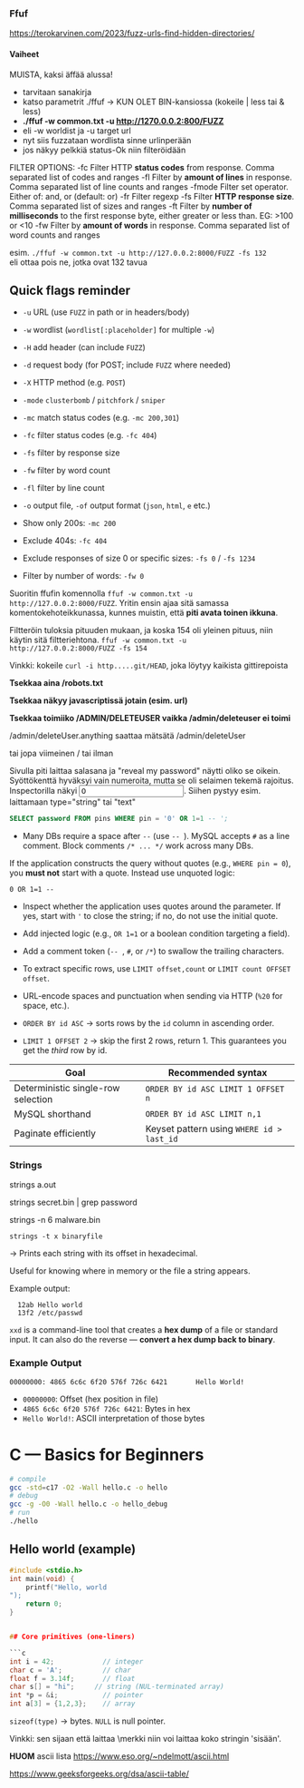 ### Ffuf
https://terokarvinen.com/2023/fuzz-urls-find-hidden-directories/
#### Vaiheet
MUISTA, kaksi äffää alussa!

- tarvitaan sanakirja
- katso parametrit ./ffuf -> KUN OLET BIN-kansiossa (kokeile | less tai & less)
- __./ffuf -w common.txt -u http://1270.0.0.2:800/FUZZ__
- eli -w worldist ja -u target url
- nyt siis fuzzataan wordlista sinne urlinperään
- jos näkyy pelkkiä status-Ok niin filteröidään

FILTER OPTIONS:
 -fc Filter HTTP __status codes__ from response. Comma separated list of codes and ranges
 -fl Filter by __amount of lines__ in response. Comma separated list of line counts and ranges
 -fmode Filter set operator. Either of: and, or (default: or)
 -fr Filter regexp
 -fs Filter __HTTP response size__. Comma separated list of sizes and ranges
 -ft Filter by __number of milliseconds__ to the first response byte, either greater or less than. EG: >100 or <10
 -fw Filter by __amount of words__ in response. Comma separated list of word counts and ranges

esim. `./ffuf -w common.txt -u http://127.0.0.2:8000/FUZZ -fs 132`  
eli ottaa pois ne, jotka ovat 132 tavua


## Quick flags reminder

* `-u` URL (use `FUZZ` in path or in headers/body)
* `-w` wordlist (`wordlist[:placeholder]` for multiple `-w`)
* `-H` add header (can include `FUZZ`)
* `-d` request body (for POST; include `FUZZ` where needed)
* `-X` HTTP method (e.g. `POST`)
* `-mode` `clusterbomb` / `pitchfork` / `sniper`
* `-mc` match status codes (e.g. `-mc 200,301`)
* `-fc` filter status codes (e.g. `-fc 404`)
* `-fs` filter by response size
* `-fw` filter by word count
* `-fl` filter by line count
* `-o` output file, `-of` output format (`json`, `html`, `e` etc.)

* Show only 200s: `-mc 200`
* Exclude 404s: `-fc 404`
* Exclude responses of size 0 or specific sizes: `-fs 0` / `-fs 1234`
* Filter by number of words: `-fw 0`

Suoritin ffufin komennolla `ffuf -w common.txt -u http://127.0.0.2:8000/FUZZ`. Yritin ensin ajaa sitä samassa komentokehoteikkunassa, kunnes muistin, että __piti avata toinen ikkuna__.

Filtteröin tuloksia pituuden mukaan, ja koska 154 oli yleinen pituus, niin käytin sitä filtteriehtona. `ffuf -w common.txt -u http://127.0.0.2:8000/FUZZ -fs 154`

Vinkki: kokeile `curl -i http.....git/HEAD`, joka löytyy kaikista gittirepoista

__Tsekkaa aina /robots.txt__

__Tsekkaa näkyy javascriptissä jotain (esim. url)__

__Tsekkaa toimiiko /ADMIN/DELETEUSER vaikka /admin/deleteuser ei toimi__

/admin/deleteUser.anything saattaa mätsätä /admin/deleteUser

tai jopa viimeinen / tai ilman


Sivulla piti laittaa salasana ja "reveal my password" näytti oliko se oikein. Syöttökenttä hyväksyi vain numeroita, mutta se oli selaimen tekemä rajoitus. Inspectorilla näkyi <input type="number" name="pin" value="0">. Siihen pystyy esim. laittamaan type="string" tai "text"


```sql
SELECT password FROM pins WHERE pin = '0' OR 1=1 -- ';
```
* Many DBs require a space after `--` (use `-- `). MySQL accepts `#` as a line comment. Block comments `/* ... */` work across many DBs.

If the application constructs the query without quotes (e.g., `WHERE pin = 0`), you **must not** start with a quote. Instead use unquoted logic:

```
0 OR 1=1 --
```



* Inspect whether the application uses quotes around the parameter. If yes, start with `'` to close the string; if no, do not use the initial quote.
* Add injected logic (e.g., `OR 1=1` or a boolean condition targeting a field).
* Add a comment token (`-- `, `#`, or `/*`) to swallow the trailing characters.
* To extract specific rows, use `LIMIT offset,count` or `LIMIT count OFFSET offset`.
* URL-encode spaces and punctuation when sending via HTTP (`%20` for space, etc.).

* `ORDER BY id ASC` → sorts rows by the `id` column in ascending order.
* `LIMIT 1 OFFSET 2` → skip the first 2 rows, return 1.
This guarantees you get the *third* row by id.

| Goal                               | Recommended syntax                        |
| ---------------------------------- | ----------------------------------------- |
| Deterministic single-row selection | `ORDER BY id ASC LIMIT 1 OFFSET n`        |
| MySQL shorthand                    | `ORDER BY id ASC LIMIT n,1`               |
| Paginate efficiently               | Keyset pattern using `WHERE id > last_id` |

### Strings

strings a.out

strings secret.bin | grep password

strings -n 6 malware.bin


```
strings -t x binaryfile
```

→ Prints each string with its offset in hexadecimal.

Useful for knowing where in memory or the file a string appears.

Example output:

```
  12ab Hello world
  13f2 /etc/passwd
```

`xxd` is a command-line tool that creates a **hex dump** of a file or standard input. It can also do the reverse — **convert a hex dump back to binary**.

### **Example Output**

```
00000000: 4865 6c6c 6f20 576f 726c 6421       Hello World!
```

* `00000000`: Offset (hex position in file)
* `4865 6c6c 6f20 576f 726c 6421`: Bytes in hex
* `Hello World!`: ASCII interpretation of those bytes

# C — Basics for Beginners


```bash
# compile
gcc -std=c17 -O2 -Wall hello.c -o hello
# debug
gcc -g -O0 -Wall hello.c -o hello_debug
# run
./hello
```

## Hello world (example)

```c
#include <stdio.h>
int main(void) {
    printf("Hello, world
");
    return 0;
}


## Core primitives (one-liners)

```c
int i = 42;            // integer
char c = 'A';          // char
float f = 3.14f;       // float
char s[] = "hi";     // string (NUL-terminated array)
int *p = &i;           // pointer
int a[3] = {1,2,3};    // array
```

`sizeof(type)` -> bytes. `NULL` is null pointer.



Vinkki: sen sijaan että laittaa \merkki niin voi laittaa koko stringin 'sisään'.

__HUOM__ ascii lista
https://www.eso.org/~ndelmott/ascii.html

https://www.geeksforgeeks.org/dsa/ascii-table/

























